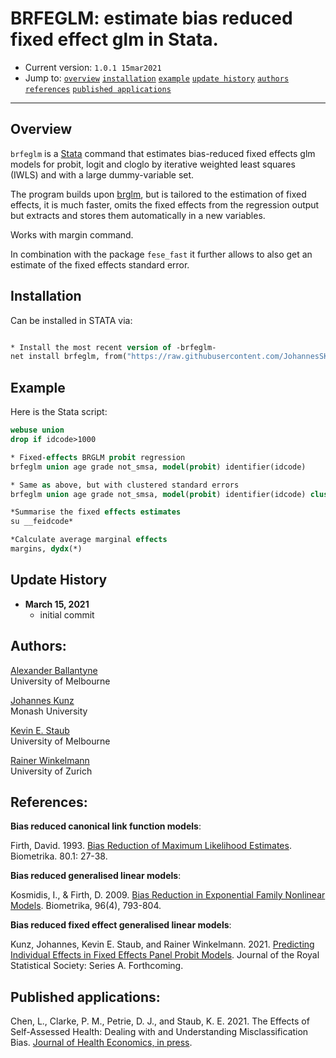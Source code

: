 # BRFEGLM: estimate bias reduced fixed effect glm in Stata.

- Current version: `1.0.1 15mar2021`
- Jump to: [`overview`](#overview) [`installation`](#installation) [`example`](#example) [`update history`](#update-history) [`authors`](#authors) [`references`](#references) [`published applications`](#published-applications)

-----------

## Overview 

`brfeglm` is a [Stata](http://www.stata.com) command that estimates bias-reduced fixed effects glm models for probit, logit and cloglo by iterative weighted least squares (IWLS) and with a large dummy-variable set.

The program builds upon [brglm](https://github.com/JohannesSKunz/brglm), but is tailored to the estimation of fixed effects, it is much faster, omits the fixed effects from the regression output but extracts and stores them automatically in a new variables. 

Works with margin command. 

In combination with the package `fese_fast` it further allows to also get an estimate of the fixed effects standard error. 

## Installation

Can be installed in STATA via: 

```stata

* Install the most recent version of -brfeglm-
net install brfeglm, from("https://raw.githubusercontent.com/JohannesSKunz/brfeglm/master") replace
```

## Example 

Here is the Stata script:

```stata
webuse union
drop if idcode>1000

* Fixed-effects BRGLM probit regression
brfeglm union age grade not_smsa, model(probit) identifier(idcode)

* Same as above, but with clustered standard errors
brfeglm union age grade not_smsa, model(probit) identifier(idcode) cluster(idcode)

*Summarise the fixed effects estimates
su __feidcode*

*Calculate average marginal effects
margins, dydx(*)
```

## Update History
* **March 15, 2021**
  - initial commit

## Authors:

[Alexander Ballantyne](https://sites.google.com/view/arballantyne)
<br>University of Melbourne

[Johannes Kunz](https://sites.google.com/site/johannesskunz/)
<br>Monash University 

[Kevin E. Staub](http://www.kevinstaub.com)
<br>University of Melbourne 

[Rainer Winkelmann](https://www.econ.uzh.ch/en/people/faculty/winkelmann.html)
<br>University of Zurich

## References: 

**Bias reduced canonical link function models**:

Firth, David. 1993. [Bias Reduction of Maximum Likelihood Estimates](https://www.jstor.org/stable/2336755?seq=1#metadata_info_tab_contents). Biometrika. 80.1: 27-38.

**Bias reduced generalised linear models**: 

Kosmidis, I., & Firth, D. 2009. [Bias Reduction in Exponential Family Nonlinear Models](https://www.jstor.org/stable/27798867#metadata_info_tab_contents). Biometrika, 96(4), 793-804.

**Bias reduced fixed effect generalised linear models**: 

Kunz, Johannes, Kevin E. Staub, and Rainer Winkelmann. 2021. [Predicting Individual Effects in Fixed Effects Panel Probit Models](http://soda-wps.s3-website-ap-southeast-2.amazonaws.com/RePEc/ajr/sodwps/2021-05.pdf). Journal of the Royal Statistical Society: Series A. Forthcoming.

## Published applications:

Chen, L., Clarke, P. M., Petrie, D. J., and Staub, K. E. 2021. The Effects of Self-Assessed Health: Dealing with and Understanding Misclassification Bias. [Journal of Health Economics, in press](https://www.sciencedirect.com/science/article/abs/pii/S0167629621000485).
